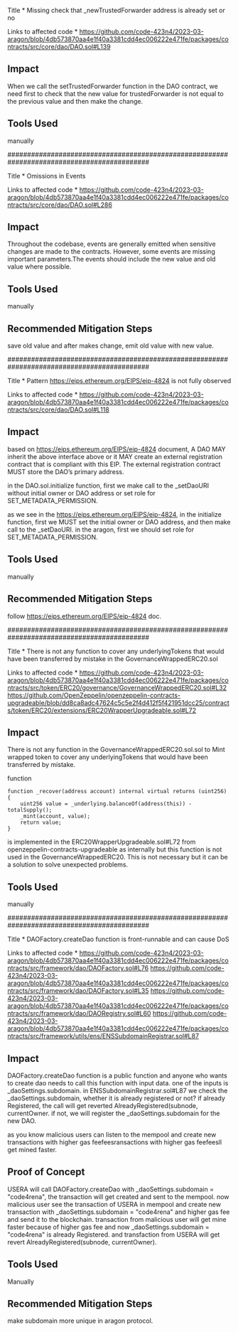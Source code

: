 Title * 
Missing check that _newTrustedForwarder address is already set or no

Links to affected code *
https://github.com/code-423n4/2023-03-aragon/blob/4db573870aa4e1f40a3381cdd4ec006222e471fe/packages/contracts/src/core/dao/DAO.sol#L139

## Impact
When we call the setTrustedForwarder function in the DAO contract, we need first to check that the new value for trustedForwarder is not equal to the previous value and then make the change.

## Tools Used
manually

############################################################################################

Title * 
Omissions in Events

Links to affected code *
https://github.com/code-423n4/2023-03-aragon/blob/4db573870aa4e1f40a3381cdd4ec006222e471fe/packages/contracts/src/core/dao/DAO.sol#L286

## Impact
Throughout the codebase, events are generally emitted when sensitive changes are made to the contracts. However, some events are missing important parameters.The events should include the new value and old value where possible.

## Tools Used
manually

## Recommended Mitigation Steps
save old value and after makes change, emit old value with new value.

############################################################################################

Title * 
Pattern https://eips.ethereum.org/EIPS/eip-4824 is not fully observed

Links to affected code *
https://github.com/code-423n4/2023-03-aragon/blob/4db573870aa4e1f40a3381cdd4ec006222e471fe/packages/contracts/src/core/dao/DAO.sol#L118

## Impact
based on https://eips.ethereum.org/EIPS/eip-4824 document, A DAO MAY inherit the above interface above or it MAY create an external registration contract that is compliant with this EIP. The external registration contract MUST store the DAO’s primary address.

in the DAO.sol.initialize function, first we make call to the _setDaoURI without initial owner or DAO address or set role for SET_METADATA_PERMISSION.

as we see in the https://eips.ethereum.org/EIPS/eip-4824, in the initialize function, first we MUST set the initial owner or DAO address, and then make call to the _setDaoURI. in the aragon, first we should set role for SET_METADATA_PERMISSION.

## Tools Used
manually

## Recommended Mitigation Steps
follow https://eips.ethereum.org/EIPS/eip-4824 doc.

############################################################################################

Title * 
There is not any function to cover any underlyingTokens that would have been transferred by mistake in the GovernanceWrappedERC20.sol

Links to affected code *
https://github.com/code-423n4/2023-03-aragon/blob/4db573870aa4e1f40a3381cdd4ec006222e471fe/packages/contracts/src/token/ERC20/governance/GovernanceWrappedERC20.sol#L32
https://github.com/OpenZeppelin/openzeppelin-contracts-upgradeable/blob/dd8ca8adc47624c5c5e2f4d412f5f421951dcc25/contracts/token/ERC20/extensions/ERC20WrapperUpgradeable.sol#L72

## Impact
There is not any function in the GovernanceWrappedERC20.sol.sol to Mint wrapped token to cover any underlyingTokens that would have been transferred by mistake.

function 

    function _recover(address account) internal virtual returns (uint256) {
        uint256 value = _underlying.balanceOf(address(this)) - totalSupply();
        _mint(account, value);
        return value;
    }

is implemented in the ERC20WrapperUpgradeable.sol#L72 from openzeppelin-contracts-upgradeable as internally but  this function is not used in the GovernanceWrappedERC20. This is not necessary but it can be a solution to solve unexpected problems.

## Tools Used
manually

############################################################################################

Title * 
DAOFactory.createDao function is front-runnable and can cause DoS

Links to affected code *
https://github.com/code-423n4/2023-03-aragon/blob/4db573870aa4e1f40a3381cdd4ec006222e471fe/packages/contracts/src/framework/dao/DAOFactory.sol#L76
https://github.com/code-423n4/2023-03-aragon/blob/4db573870aa4e1f40a3381cdd4ec006222e471fe/packages/contracts/src/framework/dao/DAOFactory.sol#L35
https://github.com/code-423n4/2023-03-aragon/blob/4db573870aa4e1f40a3381cdd4ec006222e471fe/packages/contracts/src/framework/dao/DAORegistry.sol#L60
https://github.com/code-423n4/2023-03-aragon/blob/4db573870aa4e1f40a3381cdd4ec006222e471fe/packages/contracts/src/framework/utils/ens/ENSSubdomainRegistrar.sol#L87

## Impact
DAOFactory.createDao function is a public function and anyone who wants to create dao needs to call this function with input data. one of the inputs is _daoSettings.subdomain. in ENSSubdomainRegistrar.sol#L87 we check the _daoSettings.subdomain, whether it is already registered or not? if already Registered, the call will get reverted AlreadyRegistered(subnode, currentOwner. if not, we will register the _daoSettings.subdomain for the new DAO.

as you know malicious users can listen to the mempool and create new transactions with higher gas feefeesransactions with higher gas feefeesll get mined faster.

## Proof of Concept
USERA will call DAOFactory.createDao with _daoSettings.subdomain = "code4rena", the transaction will get created and sent to the mempool. now malicious user see the transaction of USERA  in mempool and create new transaction with _daoSettings.subdomain = "code4rena" and higher gas fee and send it to the blockchain. transaction from malicious user will get mine faster because of higher gas fee and now _daoSettings.subdomain = "code4rena" is already Registered. and transfaction from USERA will get revert AlreadyRegistered(subnode, currentOwner).

## Tools Used
Manually

## Recommended Mitigation Steps
make subdomain more unique in aragon protocol.